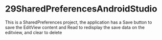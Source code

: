 # 29SharedPreferencesAndroidStudio
 This is a SharedPreferences project, the application has a Save button to save the EditView content and Read to redisplay the save data on the editview, and clear to delete
